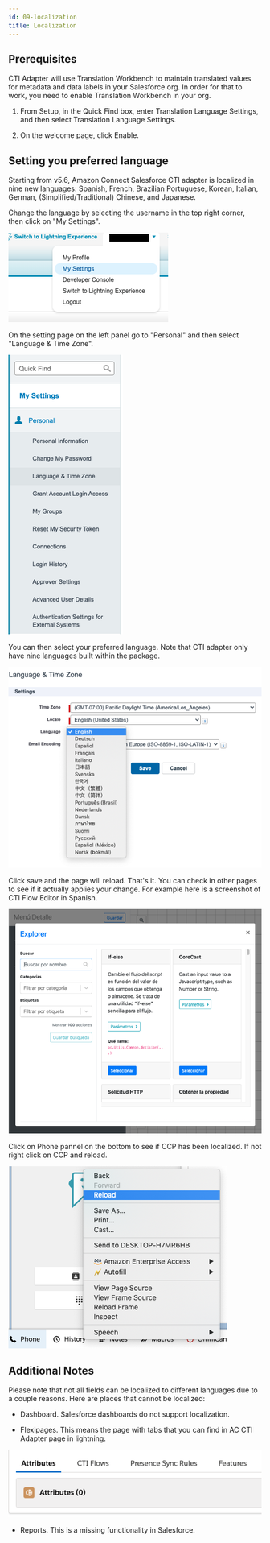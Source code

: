 ```yaml
---
id: 09-localization
title: Localization
---
```


## Prerequisites

CTI Adapter will use Translation Workbench to maintain translated values for metadata and data labels in your Salesforce org. In order for that to work, you need to enable Translation Workbench in your org.

1. From Setup, in the Quick Find box, enter Translation Language Settings, and then select Translation Language Settings.

2. On the welcome page, click Enable.

## Setting you preferred language

Starting from v5.6, Amazon Connect Salesforce CTI adapter is localized in nine new languages: Spanish, French, Brazilian Portuguese, Korean, Italian, German, (Simplified/Traditional) Chinese, and Japanese.

Change the language by selecting the username in the top right corner, then click on "My Settings".

<img src="/img/classic/localization-1.png"/>

On the setting page on the left panel go to "Personal" and then select "Language & Time Zone".

<img src="/img/classic/localization-2.png"/>

You can then select your preferred language. Note that CTI adapter only have nine languages built within the package.

<img src="/img/classic/localization-3.png"/>

Click save and the page will reload. That's it. You can check in other pages to see if it actually applies your change. For example here is a screenshot of CTI Flow Editor in Spanish.

<img src="/img/classic/localization-4.png"/>

Click on Phone pannel on the bottom to see if CCP has been localized. If not right click on CCP and reload.

<img src="/img/classic/localization-5.png"/>

## Additional Notes

Please note that not all fields can be localized to different languages due to a couple reasons. Here are places that cannot be localized:

- Dashboard. Salesforce dashboards do not support localization.

- Flexipages. This means the page with tabs that you can find in AC CTI Adapter page in lightning.

<img src="/img/classic/localization-6.png"/>

- Reports. This is a missing functionality in Salesforce.
